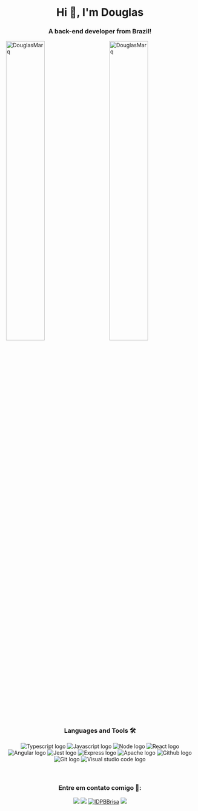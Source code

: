 <h1 align="center">Hi 👋, I'm Douglas</h1>
<h3 align="center">A back-end developer from Brazil!</h3>

<p><img align="right" width="45%" src="https://github-readme-stats.vercel.app/api/top-langs?username=DouglasMarq&show_icons=true&hide=C%23,html,css,shell&locale=en&layout=compact" alt="DouglasMarq" /></p>
<p>&nbsp;<img align="center" width="45%" src="https://github-readme-stats.vercel.app/api?username=DouglasMarq&show_icons=true&locale=en" alt="DouglasMarq" /></p>
<br/>

<div align="center">
    <h3 align="center">Languages and Tools 🛠</h3>
    <img src="https://img.shields.io/badge/-Typescript-&?style=for-the-badge&logo=typescript&color=black" alt="Typescript logo" />
    <img src="https://img.shields.io/badge/-Javascript-&?style=for-the-badge&logo=javascript&color=black" alt="Javascript logo" />
    <img src="https://img.shields.io/badge/-NodeJS-&?style=for-the-badge&logo=nodedotjs&color=black" alt="Node logo" />
    <img src="https://img.shields.io/badge/-react-&?style=for-the-badge&logo=react&color=black" alt="React logo" />
    <img src="https://img.shields.io/badge/-angular-&?style=for-the-badge&logo=angular&color=black" alt="Angular logo" />
    <img src="https://img.shields.io/badge/-Jest-&?style=for-the-badge&logo=jest&color=black" alt="Jest logo" />
    <img src="https://img.shields.io/badge/-Express-&?style=for-the-badge&logo=express&color=black" alt="Express logo" />
    <img src="https://img.shields.io/badge/-Apache-&?style=for-the-badge&logo=apache&color=black" alt="Apache logo" />
    <img src="https://img.shields.io/badge/-Github-&?style=for-the-badge&logo=github&color=black" alt="Github logo" />
    <img src="https://img.shields.io/badge/-Git-&?style=for-the-badge&logo=git&color=black" alt="Git logo" />
    <img src="https://img.shields.io/badge/-VSCode-&?style=for-the-badge&logo=visualstudiocode&color=black&logoColor=0076C6" alt="Visual studio code logo" />
    </div>

<br/>
<br/>

<div align="center">

### Entre em contato comigo 🤝:
  <a href = "mailto: douglas.marq.alves@outlook.com"><img src="https://img.shields.io/badge/-outlook-%232596BE?style=for-the-badge&logo=Microsoft-Outlook&logoColor=white" target="_blank"></a>
  <a href="https://www.linkedin.com/in/douglas-marques-alves/" target="_blank"><img src="https://img.shields.io/badge/-LinkedIn-%230077B5?style=for-the-badge&logo=linkedin&logoColor=white" target="_blank"></a>
<a href="https://x.com/IDPBBrisa" target="blank"><img src="https://img.shields.io/twitter/follow/IDPBBrisa?logo=twitter&style=for-the-badge" alt="IDPBBrisa" /></a>
  <a href="https://instagram.com/idpbbrisa" target="_blank"><img src="https://img.shields.io/badge/-Instagram-%23E4405F?style=for-the-badge&logo=instagram&logoColor=white" target="_blank"></a>
</div>

<br/>
<br/>
